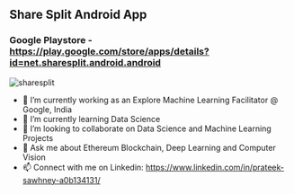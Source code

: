 <!--### Hi there 👋>>

<!--
**prateeksawhney97/prateeksawhney97** is a ✨ _special_ ✨ repository because its `README.md` (this file) appears on your GitHub profile.

Here are some ideas to get you started:
-->

## Share Split Android App

### Google Playstore - https://play.google.com/store/apps/details?id=net.sharesplit.android.android

![sharesplit](https://user-images.githubusercontent.com/34116562/89002206-22856780-d31a-11ea-8fec-e0ae058be96a.png)


- 🔭 I’m currently working as an Explore Machine Learning Facilitator @ Google, India
- 🌱 I’m currently learning Data Science
- 👯 I’m looking to collaborate on Data Science and Machine Learning Projects
- 💬 Ask me about Ethereum Blockchain, Deep Learning and Computer Vision
- 📫 Connect with me on Linkedin: https://www.linkedin.com/in/prateek-sawhney-a0b134131/ 
